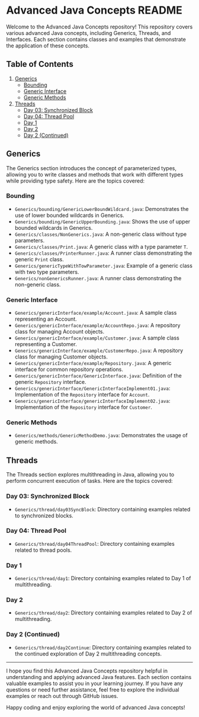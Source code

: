 # Advanced Java Concepts README

Welcome to the Advanced Java Concepts repository! This repository covers various advanced Java concepts, including Generics, Threads, and Interfaces. Each section contains classes and examples that demonstrate the application of these concepts.

## Table of Contents

1. [Generics](#generics)
    - [Bounding](#bounding)
    - [Generic Interface](#generic-interface)
    - [Generic Methods](#generic-methods)
2. [Threads](#threads)
    - [Day 03: Synchronized Block](#day-03-synchronized-block)
    - [Day 04: Thread Pool](#day-04-thread-pool)
    - [Day 1](#day-1)
    - [Day 2](#day-2)
    - [Day 2 (Continued)](#day-2-continued)

## Generics

The Generics section introduces the concept of parameterized types, allowing you to write classes and methods that work with different types while providing type safety. Here are the topics covered:

### Bounding

- `Generics/bounding/GenericLowerBoundWildcard.java`: Demonstrates the use of lower bounded wildcards in Generics.
- `Generics/bounding/GenericUpperBounding.java`: Shows the use of upper bounded wildcards in Generics.
- `Generics/classes/NonGenerics.java`: A non-generic class without type parameters.
- `Generics/classes/Print.java`: A generic class with a type parameter `T`.
- `Generics/classes/PrinterRunner.java`: A runner class demonstrating the generic `Print` class.
- `Generics/genericTypeWithTowParameter.java`: Example of a generic class with two type parameters.
- `Generics/nonGenericsRunner.java`: A runner class demonstrating the non-generic class.

### Generic Interface

- `Generics/genericInterface/example/Account.java`: A sample class representing an Account.
- `Generics/genericInterface/example/AccountRepo.java`: A repository class for managing Account objects.
- `Generics/genericInterface/example/Customer.java`: A sample class representing a Customer.
- `Generics/genericInterface/example/CustomerRepo.java`: A repository class for managing Customer objects.
- `Generics/genericInterface/example/Repository.java`: A generic interface for common repository operations.
- `Generics/genericInterface/GenericInterface.java`: Definition of the generic `Repository` interface.
- `Generics/genericInterface/GenericInterfaceImplement01.java`: Implementation of the `Repository` interface for `Account`.
- `Generics/genericInterface/genericInterfaceImplement02.java`: Implementation of the `Repository` interface for `Customer`.

### Generic Methods

- `Generics/methods/GenericMethodDemo.java`: Demonstrates the usage of generic methods.

## Threads

The Threads section explores multithreading in Java, allowing you to perform concurrent execution of tasks. Here are the topics covered:

### Day 03: Synchronized Block

- `Generics/thread/day03SyncBlock`: Directory containing examples related to synchronized blocks.

### Day 04: Thread Pool

- `Generics/thread/day04ThreadPool`: Directory containing examples related to thread pools.

### Day 1

- `Generics/thread/day1`: Directory containing examples related to Day 1 of multithreading.

### Day 2

- `Generics/thread/day2`: Directory containing examples related to Day 2 of multithreading.

### Day 2 (Continued)

- `Generics/thread/day2Continue`: Directory containing examples related to the continued exploration of Day 2 multithreading concepts.

---

I hope you find this Advanced Java Concepts repository helpful in understanding and applying advanced Java features. Each section contains valuable examples to assist you in your learning journey. If you have any questions or need further assistance, feel free to explore the individual examples or reach out through GitHub issues.

Happy coding and enjoy exploring the world of advanced Java concepts!
